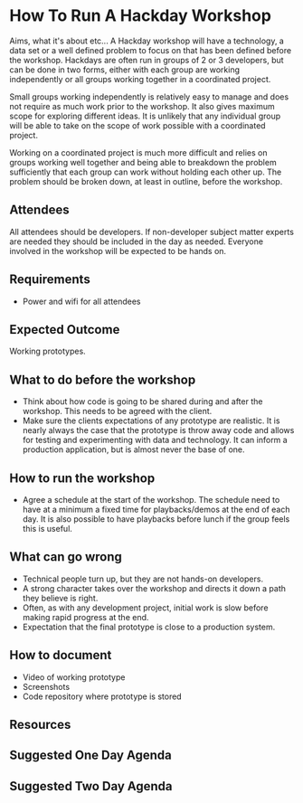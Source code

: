 # How To Run A Hackday Workshop
Aims, what it's about etc...
A Hackday workshop will have a technology, a data set or a well defined problem to focus on that has been defined before the workshop. Hackdays are often run in groups of 2 or 3 developers, but can be done in two forms, either with each group are working independently or all groups working together in a coordinated project.

Small groups working independently is relatively easy to manage and does not require as much work prior to the workshop.  It also gives maximum scope for exploring different ideas. It is unlikely that any individual group will be able to take on the scope of work possible with a coordinated project.

Working on a coordinated project is much more difficult and relies on groups working well together and being able to breakdown the problem sufficiently that each group can work without holding each other up. The problem should be broken down, at least in outline, before the workshop.


## Attendees
All attendees should be developers. If non-developer subject matter experts are needed they should be included in the day as needed. Everyone involved in the workshop will be expected to be hands on.

## Requirements
* Power and wifi for all attendees


## Expected Outcome
Working prototypes.

## What to do before the workshop
* Think about how code is going to be shared during and after the workshop. This needs to be agreed with the client.
* Make sure the clients expectations of any prototype are realistic. It is nearly always the case that the prototype is throw away code and allows for testing and experimenting with data and technology. It can inform a production application, but is almost never the base of one.

## How to run the workshop
* Agree a schedule at the start of the workshop.  The schedule need to have at a minimum a fixed time for playbacks/demos at the end of each day. It is also possible to have playbacks before lunch if the group feels this is useful.

## What can go wrong
* Technical people turn up, but they are not hands-on developers.
* A strong character takes over the workshop and directs it down a path they believe is right.
* Often, as with any development project, initial work is slow before making rapid progress at the end.
* Expectation that the final prototype is close to a production system.

## How to document
* Video of working prototype
* Screenshots
* Code repository where prototype is stored

## Resources

## Suggested One Day Agenda

## Suggested Two Day Agenda
